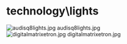 <h1>technology\lights</h1>
<div class="container text-center">
<div class="row">
<div class="col col-lg-2 col-6">
<img src="https://media.evkx.net/multimedia/technology/lights/audisq8lights_xst.jpg" class="img-thumbnail" alt="audisq8lights.jpg">
audisq8lights.jpg
</div>
<div class="col col-lg-2 col-6">
<img src="https://media.evkx.net/multimedia/technology/lights/digitalmatrixetron_xst.jpg" class="img-thumbnail" alt="digitalmatrixetron.jpg">
digitalmatrixetron.jpg
</div>
</div>
</div>
